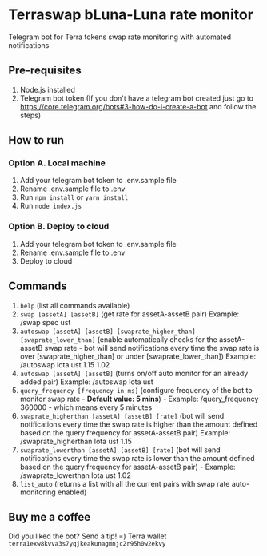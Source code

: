 # Terraswap bLuna-Luna rate monitor
Telegram bot for Terra tokens swap rate monitoring with automated notifications

## Pre-requisites
1. Node.js installed
2. Telegram bot token (If you don't have a telegram bot created just go to https://core.telegram.org/bots#3-how-do-i-create-a-bot and follow the steps)

## How to run

### Option A. Local machine
1. Add your telegram bot token to .env.sample file 
2. Rename .env.sample file to .env
2. Run `npm install` or `yarn install`
3. Run `node index.js`

### Option B. Deploy to cloud
1. Add your telegram bot token to .env.sample file 
2. Rename .env.sample file to .env
3. Deploy to cloud

## Commands
1. `help` (list all commands available)
2. `swap [assetA] [assetB]` (get rate for assetA-assetB pair) Example: /swap spec ust
3. `autoswap [assetA] [assetB] [swaprate_higher_than] [swaprate_lower_than]` (enable automatically checks for the assetA-assetB swap rate - bot will send notifications every time the swap rate is over [swaprate_higher_than] or under [swaprate_lower_than])  Example: /autoswap lota ust 1.15 1.02
4. `autoswap [assetA] [assetB]` (turns on/off auto monitor for an already added pair) Example: /autoswap lota ust
5. `query_frequency [frequency in ms]` (configure frequency of the bot to monitor swap rate - **Default value: 5 mins**) - Example: /query_frequency 360000 - which means every 5 minutes
6. `swaprate_higherthan [assetA] [assetB] [rate]` (bot will send notifications every time the swap rate is higher than the amount defined based on the query frequency for assetA-assetB pair) Example: /swaprate_higherthan lota ust 1.15
7. `swaprate_lowerthan [assetA] [assetB] [rate]` (bot will send notifications every time the swap rate is lower than the amount defined based on the query frequency for assetA-assetB pair) - Example: /swaprate_lowerthan lota ust 1.02
8. `list_auto` (returns a list with all the current pairs with swap rate auto-monitoring enabled)

## Buy me a coffee
Did you liked the bot? Send a tip! =) 
Terra wallet `terra1exw8kvva3s7yqjkeakunagmnjc2r95h0w2ekvy`